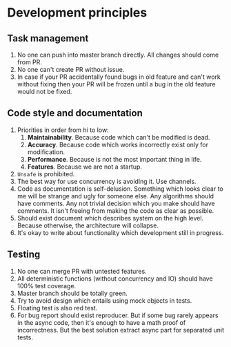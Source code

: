 # Development principles

## Task management

1. No one can push into master branch directly. All changes should come from PR.
2. No one can't create PR without issue.
3. In case if your PR accidentally found bugs in old feature and can't work without fixing then your PR will be frozen until a bug in the old feature would not be fixed.

## Code style and documentation

1. Priorities in order from hi to low:
   1. **Maintainability**. Because code which can't be modified is dead.
   2. **Accuracy**. Because code which works incorrectly exist only for modification.
   3. **Performance**. Because is not the most important thing in life.
   4. **Features**. Because we are not a startup.
2. `Unsafe` is prohibited.
3. The best way for use concurrency is avoiding it. Use channels.
4. Code as documentation is self-delusion. Something which looks clear to me will be strange and ugly for someone else. Any algorithms should have comments. Any not trivial decision which you make should have comments. It isn't freeing from making the code as clear as possible.
5. Should exist document which describes system on the high level. Because otherwise, the architecture will collapse.
6. It's okay to write about functionality which development still in progress.

## Testing

1. No one can merge PR with untested features.
2. All deterministic functions (without concurrency and IO) should have 100% test coverage.
3. Master branch should be totally green.
4. Try to avoid design which entails using mock objects in tests.
5. Floating test is also red test.
6. For bug report should exist reproducer. But if some bug rarely appears in the async code, then it's enough to have a math proof of incorrectness. But the best solution extract async part for separated unit tests.